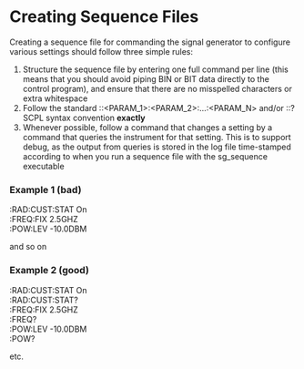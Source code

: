 # Creating Sequence Files

Creating a sequence file for commanding the signal generator to configure
various settings should follow three simple rules:

1. Structure the sequence file by entering one full command per line (this
	means that you should avoid piping BIN or BIT data directly to the control
	program), and ensure that there are no misspelled characters or extra
	whitespace
2. Follow the standard :<COMMAND>:<PARAM_1>:<PARAM_2>:...:<PARAM_N> <VAL> and/or
	:<COMMAND>:<PARAM>? SCPL syntax convention **exactly**
3. Whenever possible, follow a command that changes a setting by a command that
	queries the instrument for that setting. This is to support debug, as the
	output from queries is stored in the log file time-stamped according to when
	you run a sequence file with the sg_sequence executable

### Example 1 (bad)

:RAD:CUST:STAT On\
:FREQ:FIX 2.5GHZ\
:POW:LEV -10.0DBM

and so on

### Example 2 (good)

:RAD:CUST:STAT On\
:RAD:CUST:STAT?\
:FREQ:FIX 2.5GHZ\
:FREQ?\
:POW:LEV -10.0DBM\
:POW?

etc.
